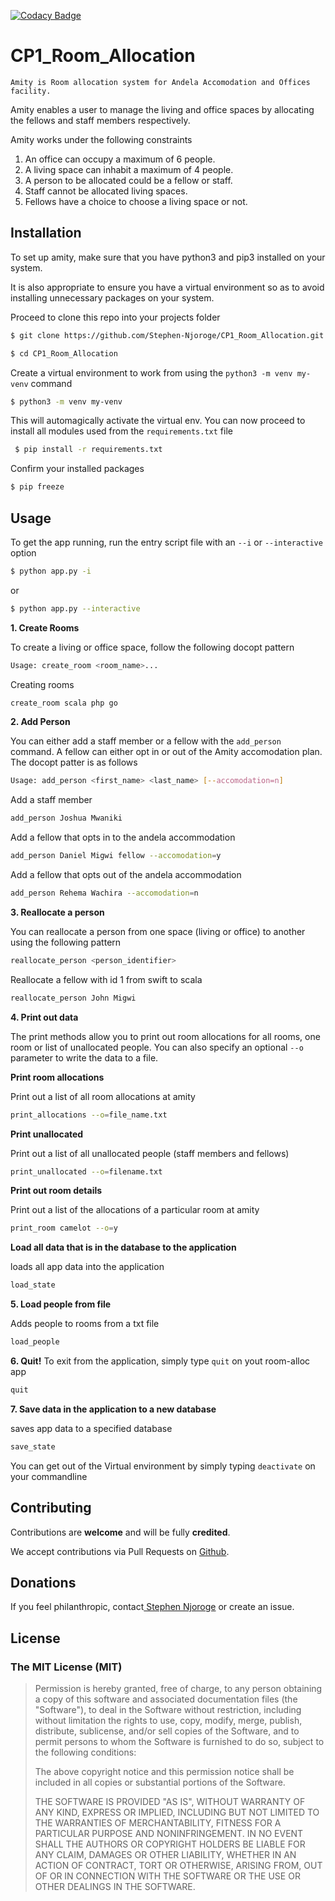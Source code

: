 [![Codacy Badge](https://api.codacy.com/project/badge/Grade/9b150efb71394b1eaa974a2e60f1bf7c)](https://www.codacy.com/app/stephen-njoroge/CP1_Room_Allocation?utm_source=github.com&amp;utm_medium=referral&amp;utm_content=Stephen-Njoroge/CP1_Room_Allocation&amp;utm_campaign=Badge_Grade)
# CP1_Room_Allocation


```
Amity is Room allocation system for Andela Accomodation and Offices facility.

```

Amity enables a user to manage the living and office spaces by allocating the fellows and staff members respectively.

Amity works under the following constraints

1. An office can occupy a maximum of 6 people.
2. A living space can inhabit a maximum of 4 people.
3. A person to be allocated could be a fellow or staff.
4. Staff cannot be allocated living spaces.
5. Fellows have a choice to choose a living space or not.

## Installation

To set up amity, make sure that you have python3 and pip3 installed on your system.

It is also appropriate to ensure you have a virtual environment so as to avoid installing unnecessary packages on your system.

Proceed to clone this repo into your projects folder

```bash
$ git clone https://github.com/Stephen-Njoroge/CP1_Room_Allocation.git

$ cd CP1_Room_Allocation
```

Create a virtual environment to work from using the `python3 -m venv my-venv` command

```bash
$ python3 -m venv my-venv
```

This will automagically activate the virtual env. You can now proceed to install all modules used from the `requirements.txt` file

```bash
 $ pip install -r requirements.txt
```

Confirm your installed packages
```bash
$ pip freeze
```

## Usage

To get the app running, run the entry script file with an `--i` or `--interactive` option

```bash
$ python app.py -i
```

or
```bash
$ python app.py --interactive
```

**1. Create Rooms**

To create a living or office space, follow the following docopt pattern
```bash
Usage: create_room <room_name>...
```

Creating rooms
```bash
create_room scala php go
```

**2. Add Person**

You can either add a staff member or a fellow with the `add_person` command.
A fellow can either opt in or out of the Amity accomodation plan.
The docopt patter is as follows
```bash
Usage: add_person <first_name> <last_name> [--accomodation=n]
```

Add a staff member
```bash
add_person Joshua Mwaniki 
```

Add a fellow that opts in to the andela accommodation
```bash
add_person Daniel Migwi fellow --accomodation=y
```

Add a fellow that opts out of the andela accommodation
```bash
add_person Rehema Wachira --accomodation=n
```

**3. Reallocate a person**

You can reallocate a person from one space (living or office) to another using the following pattern
```bash
reallocate_person <person_identifier>
```

Reallocate a fellow with id 1 from swift to scala

```bash
reallocate_person John Migwi
```

**4. Print out data**

The print methods allow you to print out room allocations for all rooms, one room or list of unallocated people.
You can also specify an optional `--o` parameter to write the data to a file.

**Print room allocations**

Print out a list of all room allocations at amity
```bash
print_allocations --o=file_name.txt
```
**Print unallocated**

Print out a list of all unallocated people (staff members and fellows)
```bash
print_unallocated --o=filename.txt
```

**Print out room details**

Print out a list of the allocations of a particular room at amity
```bash
print_room camelot --o=y
```

**Load all data that is in the database to the application**

loads all app data into the application
```bash
load_state
```

**5. Load people from file**

Adds people to rooms from a txt file
```bash
load_people
```
**6. Quit!**
To exit from the application, simply type `quit` on yout room-alloc app
```bash
quit
```

**7. Save data in the application to a new database**

saves app data to a specified database
```bash
save_state
```

You can get out of the Virtual environment by simply typing `deactivate` on your commandline

## Contributing

Contributions are **welcome** and will be fully **credited**.

We accept contributions via Pull Requests on [Github](https://github.com/Stephen-Njoroge/CP1_Room_Allocation.git).

## Donations

If you feel philanthropic, contact[ Stephen Njoroge](mailto:stephen.njoroge@andela.com) or create an issue.


## License

### The MIT License (MIT)

> Permission is hereby granted, free of charge, to any person obtaining a copy
> of this software and associated documentation files (the "Software"), to deal
> in the Software without restriction, including without limitation the rights
> to use, copy, modify, merge, publish, distribute, sublicense, and/or sell
> copies of the Software, and to permit persons to whom the Software is
> furnished to do so, subject to the following conditions:
>
> The above copyright notice and this permission notice shall be included in
> all copies or substantial portions of the Software.
>
> THE SOFTWARE IS PROVIDED "AS IS", WITHOUT WARRANTY OF ANY KIND, EXPRESS OR
> IMPLIED, INCLUDING BUT NOT LIMITED TO THE WARRANTIES OF MERCHANTABILITY,
> FITNESS FOR A PARTICULAR PURPOSE AND NONINFRINGEMENT. IN NO EVENT SHALL THE
> AUTHORS OR COPYRIGHT HOLDERS BE LIABLE FOR ANY CLAIM, DAMAGES OR OTHER
> LIABILITY, WHETHER IN AN ACTION OF CONTRACT, TORT OR OTHERWISE, ARISING FROM,
> OUT OF OR IN CONNECTION WITH THE SOFTWARE OR THE USE OR OTHER DEALINGS IN
> THE SOFTWARE.

